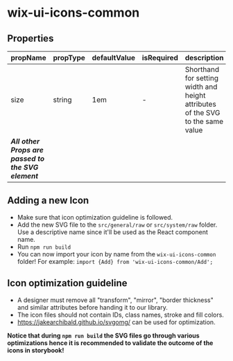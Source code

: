 # wix-ui-icons-common

## Properties

| propName | propType | defaultValue | isRequired | description |
|----------|----------|--------------|------------|-------------|
| size | string | 1em | - | Shorthand for setting width and height attributes of the SVG to the same value |
| ***All other Props are passed to the SVG element*** | | | | |

## Adding a new Icon

* Make sure that icon optimization guideline is followed.
* Add the new SVG file to the `src/general/raw` or `src/system/raw` folder. Use a descriptive name since it'll be used as the React component name.
* Run `npm run build`
* You can now import your icon by name from the `wix-ui-icons-common` folder! For example: `import {Add} from 'wix-ui-icons-common/Add';`

## Icon optimization guideline

* A designer must remove all "transform", "mirror", "border thickness" and similar attributes before handing it to our library.
* The icon files should not contain IDs, class names, stroke and fill colors.
* https://jakearchibald.github.io/svgomg/ can be used for optimization.

**Notice that during `npm run build` the SVG files go through various optimizations hence it is recommended to validate the outcome of the icons in storybook!**